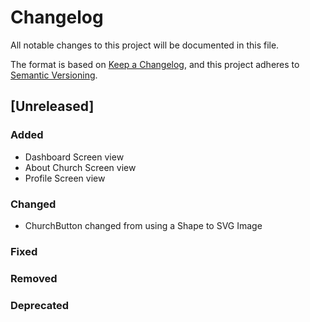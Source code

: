 # Changelog

All notable changes to this project will be documented in this file.

The format is based on [Keep a Changelog](https://keepachangelog.com/en/1.1.0/),
and this project adheres to [Semantic Versioning](https://semver.org/spec/v2.0.0.html).

## [Unreleased]

### Added

- Dashboard Screen view
- About Church Screen view
- Profile Screen view

### Changed

- ChurchButton changed from using a Shape to SVG Image

### Fixed

### Removed

### Deprecated
